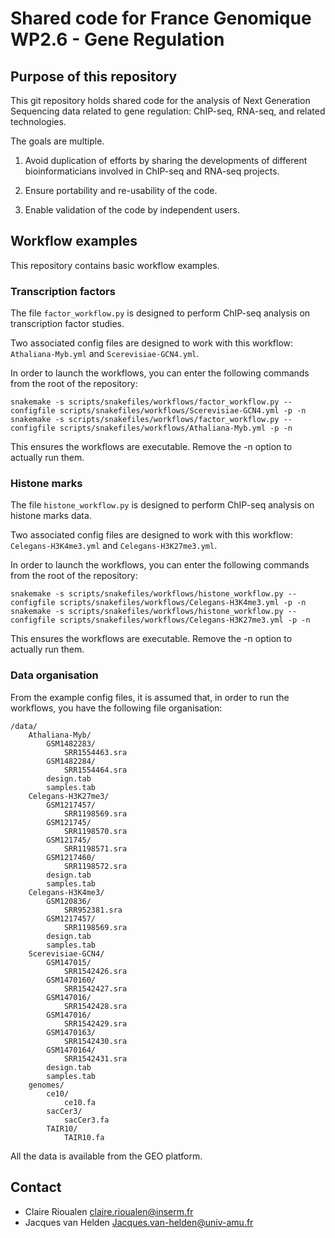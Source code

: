 # Shared code for France Genomique WP2.6 - Gene Regulation

## Purpose of this repository

This git repository holds shared code for the analysis of Next
Generation Sequencing data related to gene regulation: ChIP-seq,
RNA-seq, and related technologies.

The goals are multiple.

1. Avoid duplication of efforts by sharing the developments of
different bioinformaticians involved in ChIP-seq and RNA-seq projects.

2. Ensure portability and re-usability of the code.

3. Enable validation of the code by independent users.

## Workflow examples

This repository contains basic workflow examples. 

### Transcription factors

The file `factor_workflow.py` is designed to perform ChIP-seq analysis on transcription factor studies. 

Two associated config files are designed to work with this workflow: `Athaliana-Myb.yml` and `Scerevisiae-GCN4.yml`.

In order to launch the workflows, you can enter the following commands from the root of the repository:

```
snakemake -s scripts/snakefiles/workflows/factor_workflow.py --configfile scripts/snakefiles/workflows/Scerevisiae-GCN4.yml -p -n
snakemake -s scripts/snakefiles/workflows/factor_workflow.py --configfile scripts/snakefiles/workflows/Athaliana-Myb.yml -p -n
```
This ensures the workflows are executable. Remove the -n option to actually run them. 

### Histone marks

The file `histone_workflow.py` is designed to perform ChIP-seq analysis on histone marks data. 

Two associated config files are designed to work with this workflow: `Celegans-H3K4me3.yml` and `Celegans-H3K27me3.yml`.

In order to launch the workflows, you can enter the following commands from the root of the repository:

```
snakemake -s scripts/snakefiles/workflows/histone_workflow.py --configfile scripts/snakefiles/workflows/Celegans-H3K4me3.yml -p -n
snakemake -s scripts/snakefiles/workflows/histone_workflow.py --configfile scripts/snakefiles/workflows/Celegans-H3K27me3.yml -p -n
```
This ensures the workflows are executable. Remove the -n option to actually run them. 

### Data organisation

From the example config files, it is assumed that, in order to run the workflows, you have the following file organisation:

```
/data/
    Athaliana-Myb/
        GSM1482283/
            SRR1554463.sra
        GSM1482284/
            SRR1554464.sra
        design.tab
        samples.tab
    Celegans-H3K27me3/
        GSM1217457/
            SRR1198569.sra
        GSM121745/
            SRR1198570.sra
        GSM121745/
            SRR1198571.sra
        GSM1217460/
            SRR1198572.sra
        design.tab
        samples.tab
    Celegans-H3K4me3/
        GSM120836/
            SRR952381.sra
        GSM1217457/
            SRR1198569.sra
        design.tab
        samples.tab
    Scerevisiae-GCN4/
        GSM147015/
            SRR1542426.sra
        GSM1470160/
            SRR1542427.sra
        GSM147016/
            SRR1542428.sra
        GSM147016/
            SRR1542429.sra
        GSM1470163/
            SRR1542430.sra
        GSM1470164/
            SRR1542431.sra
        design.tab
        samples.tab
    genomes/
        ce10/
            ce10.fa
        sacCer3/
            sacCer3.fa
        TAIR10/
            TAIR10.fa
```

All the data is available from the GEO platform. 

## Contact

- Claire Rioualen <claire.rioualen@inserm.fr>
- Jacques van Helden <Jacques.van-helden@univ-amu.fr>


